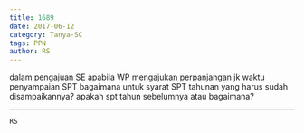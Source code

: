 ```yaml
---
title: 1689
date: 2017-06-12
category: Tanya-SC
tags: PPN
author: RS
---
```


dalam pengajuan SE apabila WP mengajukan perpanjangan jk waktu penyampaian SPT bagaimana untuk syarat SPT tahunan yang harus sudah disampaikannya? apakah spt tahun sebelumnya atau bagaimana?

---



`RS`
